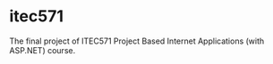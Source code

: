 itec571
=======

The final project of ITEC571 Project Based Internet Applications (with ASP.NET) course.
